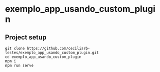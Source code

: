 # exemplo_app_usando_custom_plugin

## Project setup
```
git clone https://github.com/ceciliarb-testes/exemplo_app_usando_custom_plugin.git
cd exemplo_app_usando_custom_plugin
npm i
npm run serve
```


